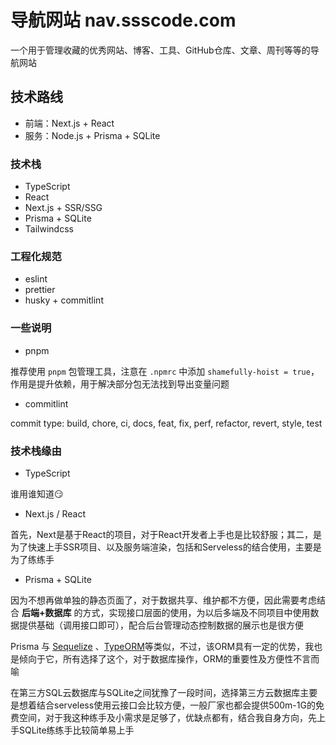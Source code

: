 # 导航网站 nav.ssscode.com

一个用于管理收藏的优秀网站、博客、工具、GitHub仓库、文章、周刊等等的导航网站

## 技术路线

- 前端：Next.js + React
- 服务：Node.js + Prisma + SQLite

### 技术栈

- TypeScript
- React
- Next.js + SSR/SSG
- Prisma + SQLite
- Tailwindcss

### 工程化规范

- eslint
- prettier
- husky + commitlint

### 一些说明

- pnpm

推荐使用 `pnpm` 包管理工具，注意在 `.npmrc` 中添加 `shamefully-hoist = true`，作用是提升依赖，用于解决部分包无法找到导出变量问题

- commitlint

commit type: build, chore, ci, docs, feat, fix, perf, refactor, revert, style, test

### 技术栈缘由

- TypeScript

谁用谁知道😏

- Next.js / React

首先，Next是基于React的项目，对于React开发者上手也是比较舒服；其二，是为了快速上手SSR项目、以及服务端渲染，包括和Serveless的结合使用，主要是为了练练手

- Prisma + SQLite

因为不想再做单独的静态页面了，对于数据共享、维护都不方便，因此需要考虑结合 **后端+数据库** 的方式，实现接口层面的使用，为以后多端及不同项目中使用数据提供基础（调用接口即可），配合后台管理动态控制数据的展示也是很方便

Prisma 与 [Sequelize](http://docs.sequelizejs.com/) 、[TypeORM](https://github.com/typeorm/typeorm/)等类似，不过，该ORM具有一定的优势，我也是倾向于它，所有选择了这个，对于数据库操作，ORM的重要性及方便性不言而喻

在第三方SQL云数据库与SQLite之间犹豫了一段时间，选择第三方云数据库主要是想着结合serveless使用云接口会比较方便，一般厂家也都会提供500m-1G的免费空间，对于我这种练手及小需求是足够了，优缺点都有，结合我自身方向，先上手SQLite练练手比较简单易上手

